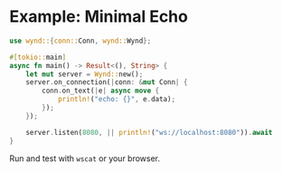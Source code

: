 # Example: Minimal Echo

```rust
use wynd::{conn::Conn, wynd::Wynd};

#[tokio::main]
async fn main() -> Result<(), String> {
    let mut server = Wynd::new();
    server.on_connection(|conn: &mut Conn| {
        conn.on_text(|e| async move {
            println!("echo: {}", e.data);
        });
    });

    server.listen(8080, || println!("ws://localhost:8080")).await
}
```

Run and test with `wscat` or your browser.
